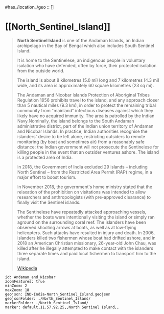 #has_/location_/geo :: []
# [[North_Sentinel_Island]] 

> **North Sentinel Island** is one of the Andaman Islands, an Indian archipelago in the Bay of Bengal which also includes South Sentinel Island. 
> 
> It is home to the Sentinelese, an indigenous people in voluntary isolation who have defended, often by force, their protected isolation from the outside world. 
> 
> The island is about 8 kilometres (5.0 mi) long and 7 kilometres (4.3 mi) wide, and its area is approximately 60 square kilometres (23 sq mi).
>
> The Andaman and Nicobar Islands Protection of Aboriginal Tribes Regulation 1956 prohibits travel to the island, and any approach closer than 5 nautical miles (9.3 km), in order to protect the remaining tribal community from "mainland" infectious diseases against which they likely have no acquired immunity. The area is patrolled by the Indian Navy.Nominally, the island belongs to the South Andaman administrative district, part of the Indian union territory of Andaman and Nicobar Islands. In practice, Indian authorities recognise the islanders' desire to be left alone, restricting outsiders to remote monitoring (by boat and sometimes air) from a reasonably safe distance; the Indian government will not prosecute the Sentinelese for killing people in the event that an outsider ventures ashore. The island is a protected area of India. 
> 
> In 2018, the Government of India excluded 29 islands – including North Sentinel – from the Restricted Area Permit (RAP) regime, in a major effort to boost tourism. 
> 
> In November 2018, the government's home ministry stated that the relaxation of the prohibition on visitations was intended to allow researchers and anthropologists (with pre-approved clearance) to finally visit the Sentinel islands.
> 
> The Sentinelese have repeatedly attacked approaching vessels, whether the boats were intentionally visiting the island or simply ran aground on the surrounding coral reef. The islanders have been observed shooting arrows at boats, as well as at low-flying helicopters. Such attacks have resulted in injury and death. 
> In 2006, islanders killed two fishermen whose boat had drifted ashore, 
> and in 2018 an American Christian missionary, 26-year-old John Chau, 
> was killed after he illegally attempted to make contact with the islanders three separate times and paid local fishermen to transport him to the island.
>
> [Wikipedia](https://en.wikipedia.org/wiki/North%20Sentinel%20Island)


```leaflet
id: Andaman_and_Nicobar
zoomFeatures: true 
minZoom: 2 
maxZoom: 18
geojson: IND-India-North_Sentinel_Island.geojson
geojsonFolder: ./North_Sentinel_Island/
markerFolder: ./North_Sentinel_Island/
marker: default,11.57,92.25,,North Sentinel Island,,

```

